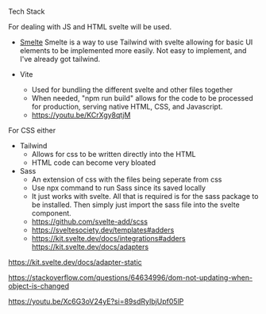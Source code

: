 Tech Stack

For dealing with JS and HTML svelte will be used.

- [Smelte](https://smeltejs.com/)
    Smelte is a way to use Tailwind with svelte allowing for basic UI elements to be implemented more easily. Not easy to implement, and I've already got tailwind.

- Vite
    - Used for bundling the different svelte and other files together
    - When needed, "npm run build" allows for the code to be processed for production, serving native HTML, CSS, and Javascript.
    - https://youtu.be/KCrXgy8qtjM

For CSS either
- Tailwind
    - Allows for css to be written directly into the HTML 
    - HTML code can become very bloated
- Sass
    - An extension of css with the files being seperate from css
    - Use npx command to run Sass since its saved locally
    - It just works with svelte. All that is required is for the sass package to be installed. Then simply just import the sass file into the svelte component.
    - https://github.com/svelte-add/scss
    - https://sveltesociety.dev/templates#adders
    - https://kit.svelte.dev/docs/integrations#adders
https://kit.svelte.dev/docs/adapters

https://kit.svelte.dev/docs/adapter-static

https://stackoverflow.com/questions/64634996/dom-not-updating-when-object-is-changed

https://youtu.be/Xc6G3oV24yE?si=89sdRyIbjUpf05lP